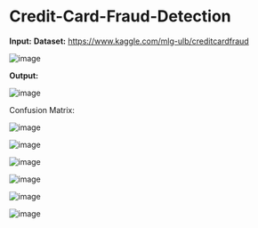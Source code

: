 # Credit-Card-Fraud-Detection
**Input:**
**Dataset:** https://www.kaggle.com/mlg-ulb/creditcardfraud

![image](https://user-images.githubusercontent.com/8421214/119228188-d3decf00-badf-11eb-9b13-253582e28237.png)

**Output:**

![image](https://user-images.githubusercontent.com/8421214/119228218-fe308c80-badf-11eb-9034-33495c726ea4.png)

Confusion Matrix:

![image](https://user-images.githubusercontent.com/8421214/119228295-58c9e880-bae0-11eb-9bc7-7170767af2d6.png)

![image](https://user-images.githubusercontent.com/8421214/119228281-4485eb80-bae0-11eb-975e-a192a80b8620.png)

![image](https://user-images.githubusercontent.com/8421214/119228364-b2321780-bae0-11eb-8565-99a83f97b54b.png)

![image](https://user-images.githubusercontent.com/8421214/119228383-c544e780-bae0-11eb-8479-894ddf43e6c8.png)

![image](https://user-images.githubusercontent.com/8421214/119228348-99c1fd00-bae0-11eb-9d84-1b06ba48d2d9.png)

![image](https://user-images.githubusercontent.com/8421214/119228403-d988e480-bae0-11eb-920e-94c0b510366f.png)
